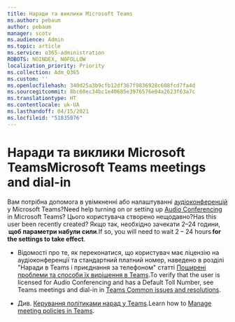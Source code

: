 ```yaml
---
title: Наради та виклики Microsoft Teams
ms.author: pebaum
author: pebaum
manager: scotv
ms.audience: Admin
ms.topic: article
ms.service: o365-administration
ROBOTS: NOINDEX, NOFOLLOW
localization_priority: Priority
ms.collection: Adm_O365
ms.custom: ''
ms.openlocfilehash: 340d25a3b9cfb12df367f9836928c608fcd7fa4d
ms.sourcegitcommit: 8bc60ec34bc1e40685e3976576e04a2623f63a7c
ms.translationtype: HT
ms.contentlocale: uk-UA
ms.lasthandoff: 04/15/2021
ms.locfileid: "51835076"
---
```

# <a name="microsoft-teams-meetings-and-dial-in"></a><span data-ttu-id="bc216-102">Наради та виклики Microsoft Teams</span><span class="sxs-lookup"><span data-stu-id="bc216-102">Microsoft Teams meetings and dial-in</span></span>

<span data-ttu-id="bc216-103">Вам потрібна допомога в увімкненні або налаштуванні [аудіоконференцій](https://docs.microsoft.com/microsoftteams/audio-conferencing-in-office-365) у Microsoft Teams?</span><span class="sxs-lookup"><span data-stu-id="bc216-103">Need help turning on or setting up [Audio Conferencing](https://docs.microsoft.com/microsoftteams/audio-conferencing-in-office-365) in Microsoft Teams?</span></span> <span data-ttu-id="bc216-104">Цього користувача створено нещодавно?</span><span class="sxs-lookup"><span data-stu-id="bc216-104">Has this user been recently created?</span></span> <span data-ttu-id="bc216-105">Якщо так, необхідно зачекати 2–24 години,  **щоб параметри набули сили**.</span><span class="sxs-lookup"><span data-stu-id="bc216-105">If so, you will need to wait 2 – 24 hours **for the settings to take effect**.</span></span>

- <span data-ttu-id="bc216-106">Відомості про те, як переконатися, що користувач має ліцензію на аудіоконференції та стандартний платний номер, наведено в розділі "Наради в Teams і приєднання за телефоном" статті [Поширені проблеми та способи їх вирішення в Teams](https://docs.microsoft.com/microsoftteams/known-issues).</span><span class="sxs-lookup"><span data-stu-id="bc216-106">To verify that the user is licensed for Audio Conferencing and has a Default Toll Number, see Teams meetings and dial-in in [Teams Common issues and resolutions](https://docs.microsoft.com/microsoftteams/known-issues).</span></span>

- <span data-ttu-id="bc216-107">Див. [Керування політиками нарад у Teams](https://docs.microsoft.com/microsoftteams/meeting-policies-in-teams).</span><span class="sxs-lookup"><span data-stu-id="bc216-107">Learn how to [Manage meeting policies in Teams](https://docs.microsoft.com/microsoftteams/meeting-policies-in-teams).</span></span> 

